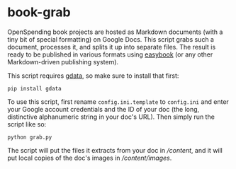 # book-grab

OpenSpending book projects are hosted as Markdown documents (with a tiny bit of special formatting) on Google Docs. This script grabs such a document, processes it, and splits it up into separate files. The result is ready to be published in various formats using [easybook](http://easybook-project.org) (or any other Markdown-driven publishing system).

This script requires [gdata](https://pypi.python.org/pypi/gdata), so make sure to install that first:

    pip install gdata

To use this script, first rename `config.ini.template` to `config.ini` and enter your Google account credentials and the ID of your doc (the long, distinctive alphanumeric string in your doc's URL). Then simply run the script like so:

    python grab.py

The script will put the files it extracts from your doc in */content*, and it will put local copies of the doc's images in */content/images*.

